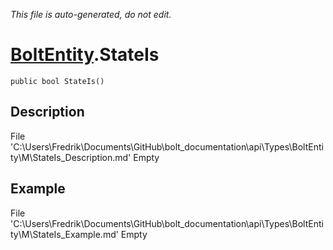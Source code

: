 *This file is auto-generated, do not edit.*

# [BoltEntity](Types/BoltEntity.md).StateIs
`public bool StateIs()`
## Description
File 'C:\Users\Fredrik\Documents\GitHub\bolt_documentation\api\Types\BoltEntity\M\StateIs_Description.md' Empty
## Example
File 'C:\Users\Fredrik\Documents\GitHub\bolt_documentation\api\Types\BoltEntity\M\StateIs_Example.md' Empty
